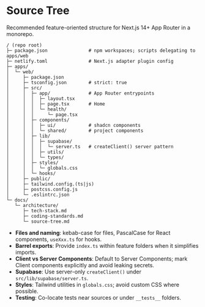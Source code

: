 # Source Tree

Recommended feature-oriented structure for Next.js 14+ App Router in a monorepo.

```
/ (repo root)
├─ package.json               # npm workspaces; scripts delegating to apps/web
├─ netlify.toml               # Next.js adapter plugin config
├─ apps/
│  └─ web/
│     ├─ package.json
│     ├─ tsconfig.json        # strict: true
│     ├─ src/
│     │  ├─ app/              # App Router entrypoints
│     │  │  ├─ layout.tsx
│     │  │  ├─ page.tsx       # Home
│     │  │  └─ health/
│     │  │     └─ page.tsx
│     │  ├─ components/
│     │  │  ├─ ui/            # shadcn components
│     │  │  └─ shared/        # project components
│     │  ├─ lib/
│     │  │  ├─ supabase/
│     │  │  │  └─ server.ts   # createClient() server pattern
│     │  │  ├─ utils/
│     │  │  └─ types/
│     │  ├─ styles/
│     │  │  └─ globals.css
│     │  └─ hooks/
│     ├─ public/
│     ├─ tailwind.config.(ts|js)
│     ├─ postcss.config.js
│     └─ .eslintrc.json
└─ docs/
   └─ architecture/
      ├─ tech-stack.md
      ├─ coding-standards.md
      └─ source-tree.md
```

- **Files and naming**: kebab-case for files, PascalCase for React components, `useXxx.ts` for hooks.
- **Barrel exports**: Provide `index.ts` within feature folders when it simplifies imports.
- **Client vs Server Components**: Default to Server Components; mark Client components explicitly and avoid leaking secrets.
- **Supabase**: Use server-only `createClient()` under `src/lib/supabase/server.ts`.
- **Styles**: Tailwind utilities in `globals.css`; avoid custom CSS where possible.
- **Testing**: Co-locate tests near sources or under `__tests__` folders.
